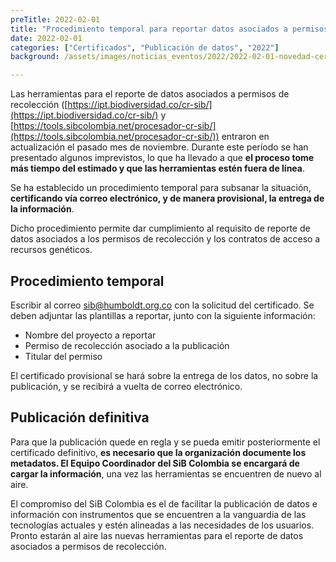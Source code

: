 ```yaml
---
preTitle: 2022-02-01
title: "Procedimiento temporal para reportar datos asociados a permisos de recolección"
date: 2022-02-01
categories: ["Certificados", "Publicación de datos", "2022"]
background: /assets/images/noticias_eventos/2022/2022-02-01-novedad-certificados.jpg

---
```

Las herramientas para el reporte de datos asociados a permisos de recolección ([https://ipt.biodiversidad.co/cr-sib/](https://ipt.biodiversidad.co/cr-sib/) y [https://tools.sibcolombia.net/procesador-cr-sib/](https://tools.sibcolombia.net/procesador-cr-sib/)) entraron en actualización el pasado mes de noviembre. Durante este período se han presentado algunos imprevistos, lo que ha llevado a que **el proceso tome más tiempo del estimado y que las herramientas estén fuera de línea**.

Se ha establecido un procedimiento temporal para subsanar la situación, **certificando vía correo electrónico, y de manera provisional, la entrega de la información**. 

Dicho procedimiento permite dar cumplimiento al requisito de reporte de datos asociados a los permisos de recolección y los contratos de acceso a recursos genéticos.


## Procedimiento temporal

Escribir al correo [sib@humboldt.org.co](mailto:sib@humboldt.org.co) con la solicitud del certificado. Se deben adjuntar las plantillas a reportar, junto con la siguiente información:

* Nombre del proyecto a reportar
* Permiso de recolección asociado a la publicación
* Titular del permiso

El certificado provisional se hará sobre la entrega de los datos, no sobre la publicación, y se recibirá a vuelta de correo electrónico.

## Publicación definitiva

Para que la publicación quede en regla y se pueda emitir posteriormente el certificado definitivo, **es necesario que la organización documente los metadatos. El Equipo Coordinador del SiB Colombia se encargará de cargar la información**, una vez las herramientas se encuentren de nuevo al aire.

El compromiso del SiB Colombia es el de facilitar la publicación de datos e información con instrumentos que se encuentren a la vanguardia de las tecnologías actuales y estén alineadas a las necesidades de los usuarios. Pronto estarán al aire las nuevas herramientas para el reporte de datos asociados a permisos de recolección.
